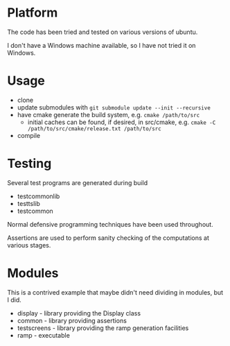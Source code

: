 Platform
======
The code has been tried and tested on various versions of ubuntu.

I don't have a Windows machine available, so I have not tried it on Windows.

Usage
======
* clone
* update submodules with `git submodule update --init --recursive`
* have cmake generate the build system, e.g. `cmake /path/to/src`
  * initial caches can be found, if desired, in src/cmake, e.g. `cmake -C /path/to/src/cmake/release.txt /path/to/src`
* compile

Testing
======
Several test programs are generated during build
* testcommonlib
* testtslib
* testcommon

Normal defensive programming techniques have been used throughout.

Assertions are used to perform sanity checking of the computations at various stages.

Modules
======
This is a contrived example that maybe didn't need dividing in modules, but I did.

* display - library providing the Display class
* common - library providing assertions
* testscreens - library providing the ramp generation facilities
* ramp - executable
